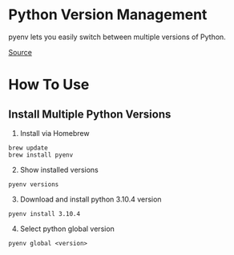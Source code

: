 # Python Version Management

pyenv lets you easily switch between multiple versions of Python.

[Source](https://github.com/pyenv/pyenv)


# How To Use

## Install Multiple Python Versions
1. Install via Homebrew
```
brew update
brew install pyenv
```
2. Show installed versions
```
pyenv versions
```
3. Download and install python 3.10.4 version
```
pyenv install 3.10.4
```
4. Select python global version
```
pyenv global <version>
```
